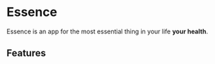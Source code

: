 # Essence

Essence is an app for the most essential thing in your life **your health**.

## Features

